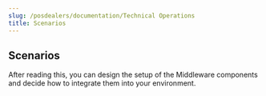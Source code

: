 ```yaml
---
slug: /posdealers/documentation/Technical Operations
title: Scenarios
---
```

## Scenarios

After reading this, you can design the setup of the Middleware components and decide how to integrate them into your environment.
